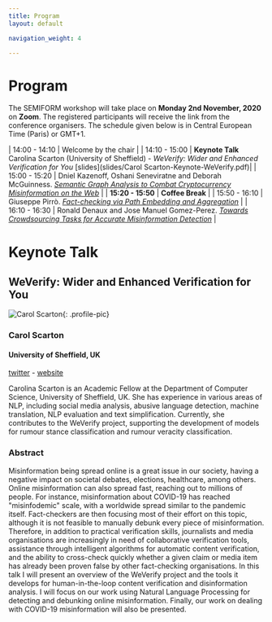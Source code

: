 ```yaml
---
title: Program
layout: default

navigation_weight: 4

---
```


# Program

The SEMIFORM workshop will take place on **Monday 2nd November, 2020** on **Zoom**. The registered participants will receive the link from the conference organisers. The schedule given below is in Central European Time (Paris) or GMT+1.

| 14:00 - 14:10	| Welcome by the chair |
| 14:10 - 15:00	| **Keynote Talk** Carolina Scarton (University of Sheffield) - *WeVerify: Wider and Enhanced Verification for You* [slides](slides/Carol Scarton-Keynote-WeVerify.pdf)|
| 15:00 - 15:20	| Dniel Kazenoff, Oshani Seneviratne and Deborah McGuinness. *[Semantic Graph Analysis to Combat Cryptocurrency Misinformation on the Web](https://drive.google.com/file/d/1q6i1wxqHLpdNMWX1XzibVquvDpc6XubR/view?usp=sharing)* |
| **15:20 - 15:50**	| **Coffee Break** |
| 15:50 - 16:10	| Giuseppe Pirrò. *[Fact-checking via Path Embedding and Aggregation](https://drive.google.com/file/d/1LHPOeYUsU4aV2qcFQ1NaylIQQ1boBIVf/view?usp=sharing)* |
| 16:10 - 16:30	| Ronald Denaux and Jose Manuel Gomez-Perez. *[Towards Crowdsourcing Tasks for Accurate Misinformation Detection](https://drive.google.com/file/d/17CV3sO3w7I4kyNm7S2Fr54Flrepl7nhU/view?usp=sharing)* |

# Keynote Talk

## WeVerify: Wider and Enhanced Verification for You

<section markdown="1">

![Carol Scarton](https://carolscarton.github.io/img/CScarton-format.jpg){: .profile-pic}
### Carol Scarton
#### University of Sheffield, UK
[twitter](http://twitter.com/carolscarton) - [website](https://carolscarton.github.io)

<p class="textblock" markdown="1">

Carolina Scarton is an Academic Fellow at the Department of Computer Science, University of Sheffield, UK. She has experience in various areas of NLP, including social media analysis, abusive language detection, machine translation, NLP evaluation and text simplification. Currently, she contributes to the WeVerify project, supporting the development of models for rumour stance classification and rumour veracity classification.
</p>

</section>

### Abstract
Misinformation being spread online is a great issue in our society, having a negative impact on societal debates, elections, healthcare, among others. Online misinformation can also spread fast, reaching out to millions of people. For instance, misinformation about COVID-19 has reached "misinfodemic" scale, with a worldwide spread similar to the pandemic itself. Fact-checkers are then focusing most of their effort on this topic, although it is not feasible to manually debunk every piece of misinformation. Therefore, in addition to
practical verification skills, journalists and media organisations are increasingly in need of collaborative verification tools, assistance through intelligent algorithms for automatic content verification, and the ability to cross-check quickly whether a given claim or media item has already been proven false by other fact-checking organisations. In
this talk I will present an overview of the WeVerify project and the tools it develops for human-in-the-loop content verification and disinformation analysis. I will focus on our work using Natural Language Processing for detecting and debunking online misinformation. Finally, our work on dealing with COVID-19 misinformation will also be presented.
